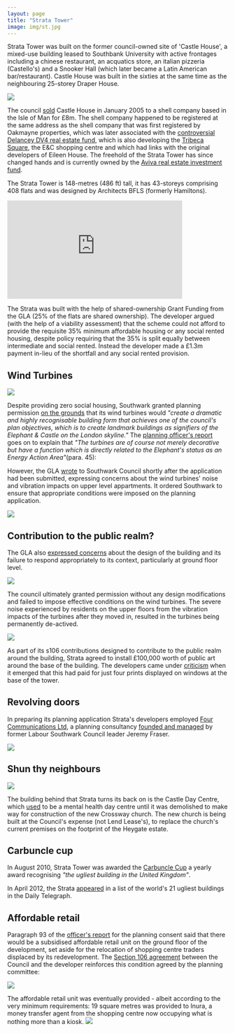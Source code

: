 ```yaml
---
layout: page
title: "Strata Tower"
image: img/st.jpg
---
```


Strata Tower was built on the former council-owned site of 'Castle House', a mixed-use building leased to Southbank University with active frontages including a chinese restaurant, an acquatics store, an italian pizzeria (Castello's) and a Snooker Hall (which later became a Latin American bar/restaurant). Castle House was built in the sixties at the same time as the neighbouring 25-storey Draper House.  

![](https://southwarknotes.files.wordpress.com/2009/12/castle-house-elephant.jpg)

The council [sold](http://crappistmartin.github.io/images/RegisterTGL251176.pdf) Castle House in January 2005 to a shell company based in the Isle of Man for £8m. The shell company happened to be registered at the same address as the shell company that was first registered by Oakmayne properties, which was later associated with the [controversial Delancey DV4 real estate fund](http://crappistmartin.github.io/images/PrivateEye_DV4Delancey.pdf), which is also developing the [Tribeca Square](http://crappistmartin.github.io/tribeca-square), the E&C shopping centre and which had links with the original developers of Eileen House. The freehold of the Strata Tower has since changed hands and is currently owned by the [Aviva real estate investment fund](http://www.avivainvestors.co.uk/asset_classes/real_estate/index.htm). 

The Strata Tower is 148-metres (486 ft) tall, it has 43-storeys comprising 408 flats and was designed by Architects BFLS (formerly Hamiltons).

<iframe width="400" height="225" src="https://www.youtube.com/embed/TDeFFG6WtEs" frameborder="0" align="center" allowfullscreen></iframe>

The Strata was built with the help of shared-ownership Grant Funding from the GLA (25% of the flats are shared ownership). The developer argued (with the help of a viability assessment) that the scheme could not afford to provide the requisite 35% minimum affordable housing or any social rented housing, despite policy requiring that the 35% is split equally between intermediate and social rented. Instead the developer made a £1.3m payment in-lieu of the shortfall and any social rented provision.

## Wind Turbines
![](http://crappistmartin.github.io/images/strataturbines.jpg)

Despite providing zero social housing, Southwark granted planning permission [on the grounds](http://moderngov.southwark.gov.uk/Data/Planning%20Committee/20060321/Agenda/Item%2062%20-%20Report%20-Castle%20House,%20Walworth%20Road,%20SE1%206SP.pdf) that its wind turbines would _"create a dramatic and highly recognisable building form that achieves one of the council's plan objectives, which is to create landmark buildings as signifiers of the Elephant & Castle on the London skyline."_ The [planning officer's report](http://moderngov.southwark.gov.uk/Data/Planning%20Committee/20060321/Agenda/Item%2062%20-%20Report%20-Castle%20House,%20Walworth%20Road,%20SE1%206SP.pdf) goes on to explain that _"The turbines are of course not merely decorative but have a function which is directly related to the Elephant's status as an Energy Action Area"_(para. 45):

However, the GLA [wrote](http://legacy.london.gov.uk/mayor/planning_decisions/strategic_dev/2006/20060308/castle_house_initial_representation.rtf) to Southwark Council shortly after the application had been submitted, expressing concerns about the wind turbines' noise and vibration impacts on upper level appartments. It ordered Southwark to ensure that appropriate conditions were imposed on the planning application.  

![](http://crappistmartin.github.io/images/castle_house_initial_representation.png)

## Contribution to the public realm?
The GLA also [expressed concerns](http://legacy.london.gov.uk/mayor/planning_decisions/strategic_dev/2006/20060308/castle_house_initial_representation.rtf) about the design of the building and its failure to respond appropriately to its context, particularly at ground floor level.   

![](http://crappistmartin.github.io/images/castle_house_initial_representation2.png)

The council ultimately granted permission without any design modifications and failed to impose effective conditions on the wind turbines. The severe noise experienced by residents on the upper floors from the vibration impacts of the turbines after they moved in, resulted in the turbines being permanently de-actived.   


![](https://southwarknotes.files.wordpress.com/2013/09/strata-pub-art-bennet3.jpg)

As part of its s106 contributions designed to contribute to the public realm around the building, Strata agreed to install £100,000 worth of public art around the base of the building. The developers came under [criticism](https://southwarknotes.wordpress.com/2013/09/18/if-someone-gave-you-100000-would-you-keep-an-eye-on-it-the-curious-case-of-regeneration-section-106-strata-tower-and-public-art/) when it emerged that this had paid for just four prints displayed on windows at the base of the tower.  


## Revolving doors
In preparing its planning application Strata's developers employed [Four Communications Ltd](http://fourcommunications.com), a planning consultancy [founded and managed](http://betterelephant.github.io/blog/2014/10/19/gamekeepers-turned-poachers/) by former Labour Southwark Council leader Jeremy Fraser.

![](http://www.fourcommunications.com/sites/default/files/styles/four_square/public/people/jeremy.png)

## Shun thy neighbours
![](http://www.london-se1.co.uk/news/imageuploads/1330717788_80.177.117.97.jpg)

The building behind that Strata turns its back on is the Castle Day Centre, which [used](http://www.london-se1.co.uk/news/view/5867) to be a mental health day centre until it was demolished to make way for construction of the new Crossway church. The new church is being built at the Council's expense (not Lend Lease's), to replace the church's current premises on the footprint of the Heygate estate.  

## Carbuncle cup
In August 2010, Strata Tower was awarded the [Carbuncle Cup](http://en.wikipedia.org/wiki/Carbuncle_Cup) a yearly award recognising _"the ugliest building in the United Kingdom"_.

In April 2012, the Strata [appeared](http://www.telegraph.co.uk/finance/property/pictures/9126031/The-worlds-30-ugliest-buildings.html) in a list of the world's 21 ugliest buildings in the Daily Telegraph.  

## Affordable retail
Paragraph 93 of the [officer's report](http://moderngov.southwark.gov.uk/Data/Planning%20Committee/20060321/Agenda/Item%2062%20-%20Report%20-Castle%20House,%20Walworth%20Road,%20SE1%206SP.pdf) for the planning consent said that there would be a subsidised affordable retail unit on the ground floor of the development, set aside for the relocation of shopping centre traders displaced by its redevelopment. The [Section 106 agreement](/images/stratas106variation.pdf) between the Council and the developer reinforces this condition agreed by the planning committee:

![](http://crappistmartin.github.io/images/stratas106variation.png)

The affordable retail unit was eventually provided - albeit according to the very minimum requirements: 19 square metres was provided to Inura, a money transfer agent from the shopping centre now occupying what is nothing more than a kiosk. 
![](../img/stratapavkiosk.jpg)



